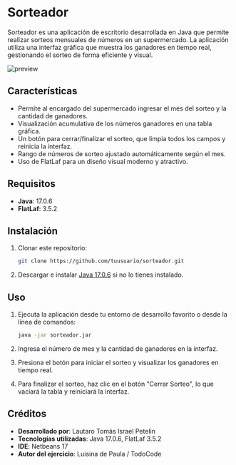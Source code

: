 # Sorteador

Sorteador es una aplicación de escritorio desarrollada en Java que permite realizar sorteos mensuales de números en un supermercado. La aplicación utiliza una interfaz gráfica que muestra los ganadores en tiempo real, gestionando el sorteo de forma eficiente y visual.

![preview](https://github.com/user-attachments/assets/2b58db6e-e49a-460f-be0e-3fdd4f9b2195)

## Características

- Permite al encargado del supermercado ingresar el mes del sorteo y la cantidad de ganadores.
- Visualización acumulativa de los números ganadores en una tabla gráfica.
- Un botón para cerrar/finalizar el sorteo, que limpia todos los campos y reinicia la interfaz.
- Rango de números de sorteo ajustado automáticamente según el mes.
- Uso de FlatLaf para un diseño visual moderno y atractivo.

## Requisitos

- **Java**: 17.0.6
- **FlatLaf**: 3.5.2

## Instalación

1. Clonar este repositorio:
   ```bash
   git clone https://github.com/tuusuario/sorteador.git
   ```
2. Descargar e instalar [Java 17.0.6](https://www.oracle.com/java/technologies/javase-jdk17-downloads.html) si no lo tienes instalado.

## Uso

1. Ejecuta la aplicación desde tu entorno de desarrollo favorito o desde la línea de comandos:
   ```bash
   java -jar sorteador.jar
   ```
   
2. Ingresa el número de mes y la cantidad de ganadores en la interfaz.

3. Presiona el botón para iniciar el sorteo y visualizar los ganadores en tiempo real.

4. Para finalizar el sorteo, haz clic en el botón "Cerrar Sorteo", lo que vaciará la tabla y reiniciará la interfaz.

## Créditos

- **Desarrollado por**: Lautaro Tomás Israel Petelin
- **Tecnologías utilizadas**: Java 17.0.6, FlatLaf 3.5.2
- **IDE**: Netbeans 17
- **Autor del ejercicio**: Luisina de Paula / TodoCode